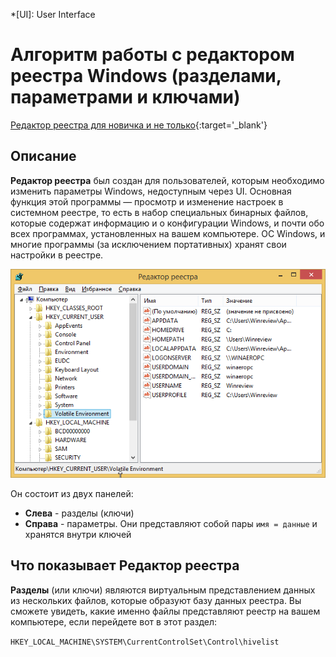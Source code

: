 *[UI]: User Interface

# Алгоритм работы с редактором реестра Windows (разделами, параметрами и ключами)

[Редактор реестра для новичка и не только](https://winreviewer.com/redaktor-reestra-dlya-novichka-i-ne-tolko/){:target='_blank'}

## Описание

**Редактор реестра** был создан для пользователей, которым необходимо изменить параметры Windows, недоступным через UI.
Основная функция этой программы — просмотр и изменение настроек в системном реестре, то есть в набор специальных
бинарных файлов, которые содержат информацию и о конфигурации Windows, и почти обо всех программах, установленных на
вашем компьютере. ОС Windows, и многие программы (за исключением портативных) хранят свои настройки в реестре.

![5_01.png](media/5_01.png)

Он состоит из двух панелей:

- **Слева** - разделы (ключи)
- **Справа** - параметры. Они представляют собой пары `имя = данные` и хранятся внутри ключей

## Что показывает Редактор реестра

**Разделы** (или ключи) являются виртуальным представлением данных из нескольких файлов, которые образуют базу данных
реестра. Вы сможете увидеть, какие именно файлы представляют реестр на вашем компьютере, если перейдете вот в этот
раздел:

`HKEY_LOCAL_MACHINE\SYSTEM\CurrentControlSet\Control\hivelist`